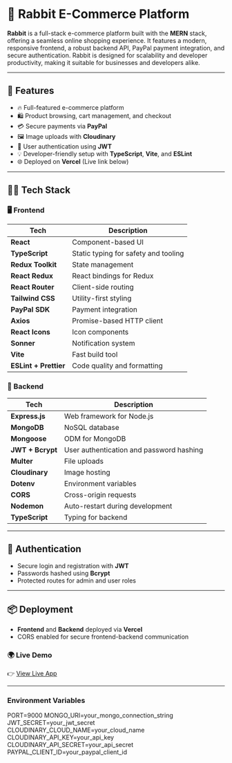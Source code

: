 # 🐇 Rabbit E-Commerce Platform

**Rabbit** is a full-stack e-commerce platform built with the **MERN** stack, offering a seamless online shopping experience. It features a modern, responsive frontend, a robust backend API, PayPal payment integration, and secure authentication. Rabbit is designed for scalability and developer productivity, making it suitable for businesses and developers alike.

---

## 🚀 Features

- 🔥 Full-featured e-commerce platform
- 🛍️ Product browsing, cart management, and checkout
- 💳 Secure payments via **PayPal**
- 🖼️ Image uploads with **Cloudinary**
- 🔐 User authentication using **JWT**
- 💡 Developer-friendly setup with **TypeScript**, **Vite**, and **ESLint**
- 🌐 Deployed on **Vercel** (Live link below)

---

## 🧑‍💻 Tech Stack

### 🖥️ Frontend

| Tech             | Description                             |
|------------------|-----------------------------------------|
| **React**        | Component-based UI                      |
| **TypeScript**   | Static typing for safety and tooling    |
| **Redux Toolkit**| State management                        |
| **React Redux**  | React bindings for Redux                |
| **React Router** | Client-side routing                     |
| **Tailwind CSS** | Utility-first styling                   |
| **PayPal SDK**   | Payment integration                     |
| **Axios**        | Promise-based HTTP client               |
| **React Icons**  | Icon components                         |
| **Sonner**       | Notification system                     |
| **Vite**         | Fast build tool                         |
| **ESLint + Prettier** | Code quality and formatting         |

### 🔗 Backend

| Tech             | Description                             |
|------------------|-----------------------------------------|
| **Express.js**   | Web framework for Node.js               |
| **MongoDB**      | NoSQL database                          |
| **Mongoose**     | ODM for MongoDB                         |
| **JWT + Bcrypt** | User authentication and password hashing|
| **Multer**       | File uploads                            |
| **Cloudinary**   | Image hosting                           |
| **Dotenv**       | Environment variables                   |
| **CORS**         | Cross-origin requests                   |
| **Nodemon**      | Auto-restart during development         |
| **TypeScript**   | Typing for backend                      |

---

## 🔐 Authentication

- Secure login and registration with **JWT**
- Passwords hashed using **Bcrypt**
- Protected routes for admin and user roles

---

## 📦 Deployment

- **Frontend** and **Backend** deployed via **Vercel**
- CORS enabled for secure frontend-backend communication

### 🌍 Live Demo

👉 [View Live App](https://your-live-vercel-link.com)

---

### Environment Variables

PORT=9000
MONGO_URI=your_mongo_connection_string
JWT_SECRET=your_jwt_secret
CLOUDINARY_CLOUD_NAME=your_cloud_name
CLOUDINARY_API_KEY=your_api_key
CLOUDINARY_API_SECRET=your_api_secret
PAYPAL_CLIENT_ID=your_paypal_client_id


